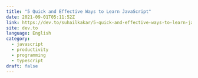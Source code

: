 ```yaml
---
title: "5 Quick and Effective Ways to Learn JavaScript"
date: 2021-09-01T05:11:52Z
link: https://dev.to/suhailkakar/5-quick-and-effective-ways-to-learn-javascript-4l39?utm_medium=RSS&utm_source=news.12bit.vn
site: dev.to
language: English
category:
  - javascript
  - productivity
  - programming
  - typescript
draft: false
---
```

